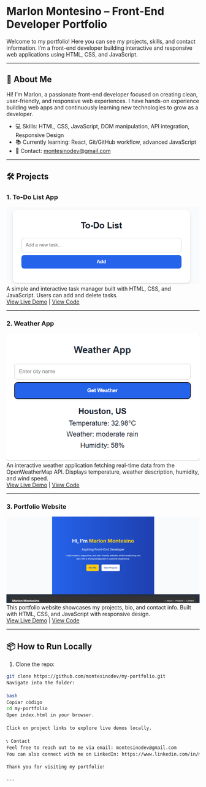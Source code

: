 # Marlon Montesino – Front-End Developer Portfolio

Welcome to my portfolio! Here you can see my projects, skills, and contact information. I’m a front-end developer building interactive and responsive web applications using HTML, CSS, and JavaScript.

---

## 🌟 About Me

Hi! I’m Marlon, a passionate front-end developer focused on creating clean, user-friendly, and responsive web experiences. I have hands-on experience building web apps and continuously learning new technologies to grow as a developer.

- 💻 Skills: HTML, CSS, JavaScript, DOM manipulation, API integration, Responsive Design  
- 📚 Currently learning: React, Git/GitHub workflow, advanced JavaScript  
- 📧 Contact: montesinodev@gmail.com

---

## 🛠 Projects

### 1. To-Do List App
![To-Do App Screenshot](images/todo-screenshot.png)  
A simple and interactive task manager built with HTML, CSS, and JavaScript. Users can add and delete tasks.  
[View Live Demo](todo.html) | [View Code](https://github.com/montesinodev/my-portfolio/tree/main/todo.html)

---

### 2. Weather App
![Weather App Screenshot](images/weather-screenshot.png)  
An interactive weather application fetching real-time data from the OpenWeatherMap API. Displays temperature, weather description, humidity, and wind speed.  
[View Live Demo](weather.html) | [View Code](https://github.com/montesinodev/my-portfolio/tree/main/weather.html)

---

### 3. Portfolio Website
![Portfolio Screenshot](images/portfolio-screenshot.png)  
This portfolio website showcases my projects, bio, and contact info. Built with HTML, CSS, and JavaScript with responsive design.  
[View Live Demo](index.html) | [View Code](https://github.com/montesinodev/my-portfolio)

---

## 📦 How to Run Locally

1. Clone the repo:  
```bash
git clone https://github.com/montesinodev/my-portfolio.git
Navigate into the folder:

bash
Copiar código
cd my-portfolio
Open index.html in your browser.

Click on project links to explore live demos locally.

📞 Contact
Feel free to reach out to me via email: montesinodev@gmail.com
You can also connect with me on LinkedIn: https://www.linkedin.com/in/marlon-m-324a70147/

Thank you for visiting my portfolio!

---
